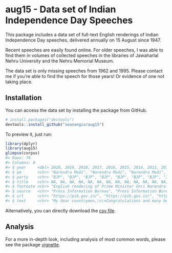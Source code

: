
<!-- README.md is generated from README.Rmd. Please edit that file -->

# aug15 - Data set of Indian Independence Day Speeches

<!-- badges: start -->
<!-- badges: end -->

This package includes a data set of full-text English renderings of
Indian Independence Day speeches, delivered annually on 15 August since
1947.

Recent speeches are easily found online. For older speeches, I was able
to find them in volumes of collected speeches in the libraries of
Jawaharlal Nehru University and the Nehru Memorial Museum.

The data set is only missing speeches from 1962 and 1995. Please contact
me if you’re able to find the speech for those years! Or evidence of one
not taking place.

## Installation

You can access the data set by installing the package from GitHub.

``` r
# install.packages("devtools")
devtools::install_github("seanangio/aug15")
```

To preview it, just run:

``` r
library(dplyr)
library(aug15)
glimpse(corpus)
#> Rows: 74
#> Columns: 8
#> $ year     <dbl> 2020, 2019, 2018, 2017, 2016, 2015, 2014, 2013, 2012, 2011, 2…
#> $ pm       <chr> "Narendra Modi", "Narendra Modi", "Narendra Modi", "Narendra …
#> $ party    <chr> "BJP", "BJP", "BJP", "BJP", "BJP", "BJP", "BJP", "INC", "INC"…
#> $ title    <chr> NA, NA, NA, NA, NA, NA, NA, NA, NA, NA, NA, NA, NA, NA, NA, N…
#> $ footnote <chr> "English rendering of Prime Minister Shri Narendra Modi’s add…
#> $ source   <chr> "Press Information Bureau", "Press Information Bureau", "Pres…
#> $ url      <chr> "https://pib.gov.in/", "https://pib.gov.in/", "https://pib.go…
#> $ text     <chr> "My dear countrymen,\n\nCongratulations and many best wishes …
```

Alternatively, you can directly download the [csv file]().

## Analysis

For a more in-depth look, including analysis of most common words,
please see the package [vignette]().
